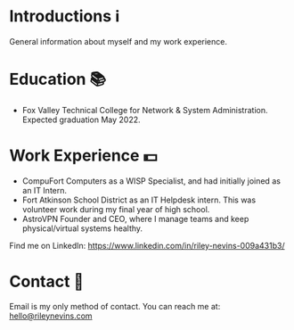 # Introductions ℹ️ 
General information about myself and my work experience.

# Education 📚 
* Fox Valley Technical College for Network & System Administration. Expected graduation May 2022.

# Work Experience 💵 
* CompuFort Computers as a WISP Specialist, and had initially joined as an IT Intern.
* Fort Atkinson School District as an IT Helpdesk intern. This was volunteer work during my final year of high school.
* AstroVPN Founder and CEO, where I manage teams and keep physical/virtual systems healthy.

Find me on LinkedIn: https://www.linkedin.com/in/riley-nevins-009a431b3/

# Contact 💼 
Email is my only method of contact. You can reach me at:
hello@rileynevins.com
